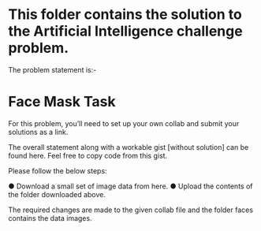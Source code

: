 # This folder contains the solution to the Artificial Intelligence challenge problem.

The problem statement is:- 

# Face Mask Task 
For this problem, you’ll need to set up your own collab and submit your solutions as a link. 

The overall statement along with a workable gist [without solution] can be found here. Feel free 
to copy code from this gist. 

Please follow the below steps:

  ●     Download a small set of image data from here. 
  ●     Upload the contents of the folder downloaded above.
  

The required changes are made to the given collab file and the folder faces contains the data images.
